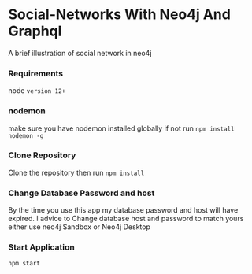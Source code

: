 # Social-Networks With Neo4j And Graphql
A brief illustration of social network in neo4j

### Requirements

node ```version 12+```

### nodemon
make sure you have nodemon installed globally if not run ```npm install nodemon -g ```

### Clone Repository
Clone the repository then run ```npm install ```

### Change Database Password and host

By the time you use this app my database password and host will have expired. I advice to Change database host and password to match yours either use neo4j Sandbox or Neo4j Desktop 

### Start Application

```npm start```
